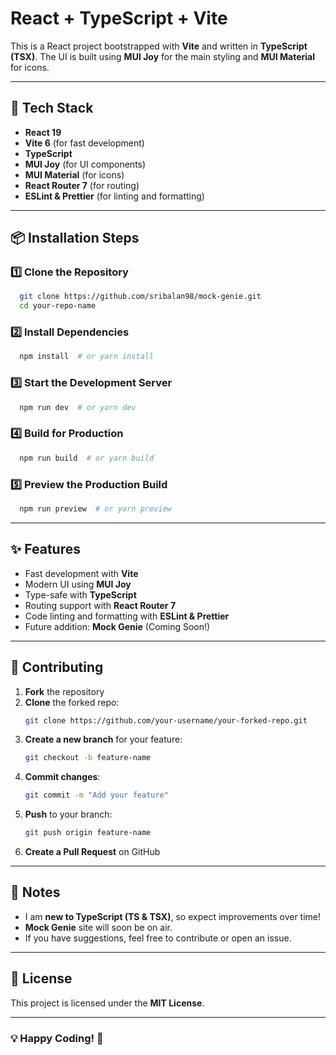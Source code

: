 # React + TypeScript + Vite

This is a React project bootstrapped with **Vite** and written in **TypeScript (TSX)**. The UI is built using **MUI Joy** for the main styling and **MUI Material** for icons.

---

## 🚀 Tech Stack

- **React 19**
- **Vite 6** (for fast development)
- **TypeScript**
- **MUI Joy** (for UI components)
- **MUI Material** (for icons)
- **React Router 7** (for routing)
- **ESLint & Prettier** (for linting and formatting)

---

## 📦 Installation Steps

### 1️⃣ Clone the Repository

```sh
  git clone https://github.com/sribalan98/mock-genie.git
  cd your-repo-name
```

### 2️⃣ Install Dependencies

```sh
  npm install  # or yarn install
```

### 3️⃣ Start the Development Server

```sh
  npm run dev  # or yarn dev
```

### 4️⃣ Build for Production

```sh
  npm run build  # or yarn build
```

### 5️⃣ Preview the Production Build

```sh
  npm run preview  # or yarn preview
```

---

## ✨ Features

- Fast development with **Vite**
- Modern UI using **MUI Joy**
- Type-safe with **TypeScript**
- Routing support with **React Router 7**
- Code linting and formatting with **ESLint & Prettier**
- Future addition: **Mock Genie** (Coming Soon!)

---

## 🤝 Contributing

1. **Fork** the repository
2. **Clone** the forked repo:
   ```sh
   git clone https://github.com/your-username/your-forked-repo.git
   ```
3. **Create a new branch** for your feature:
   ```sh
   git checkout -b feature-name
   ```
4. **Commit changes**:
   ```sh
   git commit -m "Add your feature"
   ```
5. **Push** to your branch:
   ```sh
   git push origin feature-name
   ```
6. **Create a Pull Request** on GitHub

---

## 🚧 Notes

- I am **new to TypeScript (TS & TSX)**, so expect improvements over time!
- **Mock Genie** site will soon be on air.
- If you have suggestions, feel free to contribute or open an issue.

---

## 📜 License

This project is licensed under the **MIT License**.

---

### 💡 Happy Coding! 🚀
